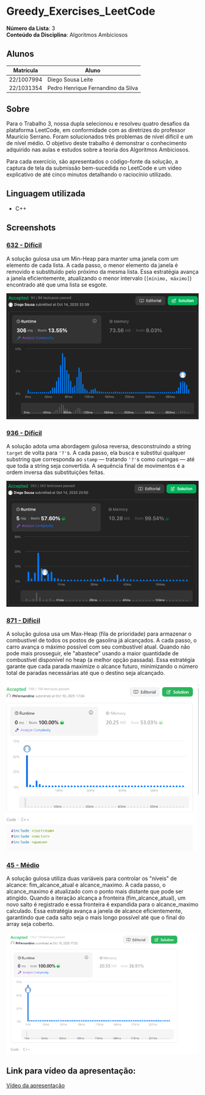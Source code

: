 # Greedy_Exercises_LeetCode

**Número da Lista**: 3<br>
**Conteúdo da Disciplina**: Algoritmos Ambiciosos <br>

## Alunos
|Matrícula | Aluno |
| -- | -- |
| 22/1007994 |  Diego Sousa Leite |
| 22/1031354 |  Pedro Henrique Fernandino da Silva |

## Sobre 

Para o Trabalho 3, nossa dupla selecionou e resolveu quatro desafios da plataforma LeetCode, em conformidade com as diretrizes do professor Maurício Serrano. Foram solucionados três problemas de nível difícil e um de nível médio. O objetivo deste trabalho é demonstrar o conhecimento adquirido nas aulas e estudos sobre a teoria dos Algoritmos Ambiciosos.

Para cada exercício, são apresentados o código-fonte da solução, a captura de tela da submissão bem-sucedida no LeetCode e um vídeo explicativo de até cinco minutos detalhando o raciocínio utilizado.



## Linguagem utilizada

- C++

## Screenshots

### [632 - Difícil](https://leetcode.com/problems/smallest-range-covering-elements-from-k-lists/description/?envType=problem-list-v2&envId=greedy)
A solução gulosa usa um Min-Heap para manter uma janela com um elemento de cada lista. A cada passo, o menor elemento da janela é removido e substituído pelo próximo da mesma lista. Essa estratégia avança a janela eficientemente, atualizando o menor intervalo (`[mínimo, máximo]`) encontrado até que uma lista se esgote.


![785](/assets/632.png)

### [936 - Difícil](https://leetcode.com/problems/stamping-the-sequence/description/?envType=problem-list-v2&envId=greedy)
A solução adota uma abordagem gulosa reversa, desconstruindo a string `target` de volta para `'?'`s. A cada passo, ela busca e substitui qualquer substring que corresponda ao `stamp` — tratando `'?'`s como curingas — até que toda a string seja convertida. A sequência final de movimentos é a ordem inversa das substituições feitas.

![785](/assets/936.png)

### [871 - Difícil](https://leetcode.com/problems/minimum-number-of-refueling-stops/description/)
A solução gulosa usa um Max-Heap (fila de prioridade) para armazenar o combustível de todos os postos de gasolina já alcançados. A cada passo, o carro avança o máximo possível com seu combustível atual. Quando não pode mais prosseguir, ele "abastece" usando a maior quantidade de combustível disponível no heap (a melhor opção passada). Essa estratégia garante que cada parada maximize o alcance futuro, minimizando o número total de paradas necessárias até que o destino seja alcançado.

![871](/assets/871.png) 

### [45 - Médio](https://leetcode.com/problems/jump-game-ii/description/)

A solução gulosa utiliza duas variáveis para controlar os "níveis" de alcance: fim_alcance_atual e alcance_maximo. A cada passo, o alcance_maximo é atualizado com o ponto mais distante que pode ser atingido. Quando a iteração alcança a fronteira (fim_alcance_atual), um novo salto é registrado e essa fronteira é expandida para o alcance_maximo calculado. Essa estratégia avança a janela de alcance eficientemente, garantindo que cada salto seja o mais longo possível até que o final do array seja coberto.

![45](/assets/45.png)

## Link para vídeo da apresentação:
[Vídeo da apresentação](https://youtu.be/pHl-IlSUxHQ)
